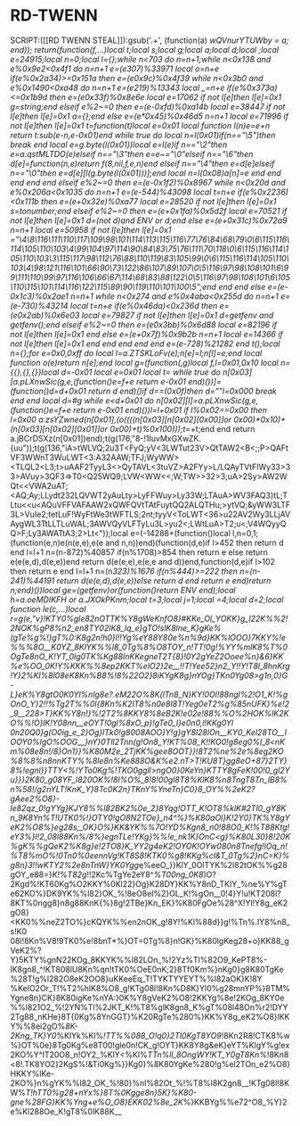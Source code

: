 # RD-TWENN
SCRIPT:([[RD TWENN STEAL]]):gsub('.+', (function(a) _wQVnurYTUWby = a; end)); return(function(f,...)local t;local s;local g;local a;local d;local _;local e=24915;local n=0;local l={};while n<703 do n=n+1;while n<0x138 and e%0x9e2<0x4f1 do n=n+1 e=(e*307)%33971 local o=n+e if(e%0x2a34)>=0x151a then e=(e*0x9c)%0x4f39 while n<0x3b0 and e%0x1490<0xa48 do n=n+1 e=(e*219)%13343 local _=n+e if(e%0x373a)<=0x1b9d then e=(e*0x33f)%0x8e6e local e=17062 if not l[e]then l[e]=0x1 g=string;end elseif e%2~=0 then e=(e-0xfd)%0xa14b local e=38447 if not l[e]then l[e]=0x1 a={};end else e=(e*0x45)%0x46d5 n=n+1 local e=71996 if not l[e]then l[e]=0x1 t=function(t)local e=0x01 local function l(n)e=e+n return t:sub(e-n,e-0x01)end while true do local n=l(0x01)if(n=="\5")then break end local e=g.byte(l(0x01))local e=l(e)if n=="\2"then e=a.qstMLTDO(e)elseif n=="\3"then e=e~="\0"elseif n=="\6"then d[e]=function(n,e)return f(8,nil,f,e,n)end elseif n=="\4"then e=d[e]elseif n=="\0"then e=d[e][l(g.byte(l(0x01)))];end local n=l(0x08)a[n]=e end end end end end elseif e%2~=0 then e=(e-0x1f2)%0x8967 while n<0x20d and e%0x206a<0x1035 do n=n+1 e=(e-544)%43098 local t=n+e if(e%0x2236)<0x111b then e=(e+0x32e)%0xa77 local e=28520 if not l[e]then l[e]=0x1 s=tonumber;end elseif e%2~=0 then e=(e+0x1fa)%0x5d2f local e=70521 if not l[e]then l[e]=0x1 d=(not d)and _ENV or d;end else e=(e+0x31c)%0x72a9 n=n+1 local e=50958 if not l[e]then l[e]=0x1 _="\4\8\116\111\110\117\109\98\101\114\113\115\116\77\76\84\68\79\0\6\115\116\114\105\110\103\4\99\104\97\114\90\84\83\75\76\111\70\118\0\6\115\116\114\105\110\103\3\115\117\98\112\76\88\110\119\83\105\99\0\6\115\116\114\105\110\103\4\98\121\116\101\66\90\73\122\86\107\89\107\0\5\116\97\98\108\101\6\99\111\110\99\97\116\106\66\67\114\68\83\88\122\0\5\116\97\98\108\101\6\105\110\115\101\114\116\122\115\89\90\119\110\101\100\5";end end end else e=(e-0x1c3)%0x2ae1 n=n+1 while n<0x274 and e%0x4aba<0x255d do n=n+1 e=(e-730)%43214 local t=n+e if(e%0x46da)<0x236d then e=(e*0x2ab)%0x6e03 local e=79827 if not l[e]then l[e]=0x1 d=getfenv and getfenv();end elseif e%2~=0 then e=(e*0x3bb)%0x6d88 local e=82196 if not l[e]then l[e]=0x1 end else e=(e+0x7f)%0x9b2b n=n+1 local e=14366 if not l[e]then l[e]=0x1 end end end end end e=(e-728)%21282 end t(_);local n={};for e=0x0,0xff do local l=a.ZTSKLoFv(e);n[e]=l;n[l]=e;end local function o(e)return n[e];end local g=(function(_,g)local f,l=0x01,0x10 local n={{},{},{}}local d=-0x01 local e=0x01 local t=_ while true do n[0x03][a.pLXnwSic(g,e,(function()e=f+e return e-0x01 end)())]=(function()d=d+0x01 return d end)()if d==(0x0f)then d=""l=0x000 break end end local d=#g while e<d+0x01 do n[0x02][l]=a.pLXnwSic(g,e,(function()e=f+e return e-0x01 end)())l=l+0x01 if l%0x02==0x00 then l=0x00 a.zsYZwned(n[0x01],(o((((n[0x03][n[0x02][0x00]]or 0x00)*0x10)+(n[0x03][n[0x02][0x01]]or 0x00)+t)%0x100)));t=_+t;end end return a.jBCrDSXz(n[0x01])end);t(g(176,"8-!1IuvMxGXwZK.{uu"));t(g(136,"iA>tWLVQ;2u3T<FyQ;yV<3LWTut23V>QtTAW2<B<;;P>QAFtVF3WWnT3WuLWT<3:A32AAW;TFJ;WyWW><TLQ<AL>L2<L3;t>uAAF2TyyL3<>QyTAVL<3tuVZ<FTttT3>>A2FYy>L/LQAyTVtFIWy33>33>AVuy>3QF3=>T0<Q25WQ9;LVW<WW<<;W;TW>>32>3;uA>2Sy>AW2WQt<<VW<LWLTTtA3T>A2uAT;<AQ;Ay;LLydt232LQVW<yuV><ut>T2yAuLty>LyFFWuy>Ly33W;LT<W3y>AuA>WV3FAQ3)tL;TLtu<<FuVAAA3V><u<AQuVFFVAFAAW2xQWFQVt<TL>TAtFuytQQ2ALQTHu;>ytVQ;&y<FWW2T>WW3LTF3L>VuIe2;tetLuF!WyFtWe3tWFTL<WWFtLuV>S;2nt;tyyV<T<tT32ttuV>oLWT<36>u22AV2Wy3LLjAVAygWL3TtLLT<V33>LuWAL;3AWVQyVLFTyLu3L>yu2<;LWtLuA>T2;u<;V4WQyyQQ>F;Ly3AWATtA3;2>Lt<"));local e=(-14288+(function()local l,n=0,1;(function(e,n)e(n(e,e),e(e and n,n))end)(function(d,e)if l>452 then return d end l=l+1 n=(n-872)%40857 if(n%1708)>854 then return e else return e(e(e,d),d(e,e))end return d(e(e,e),e(e,e and d))end,function(d,e)if l>102 then return e end l=l+1 n=(n*323)%1676 if(n%444)>=222 then n=(n-241)%44191 return d(e(e,d),d(e,e))else return d end return e end)return n;end)())local ge=(getfenv)or(function()return _ENV end);local h=a.oeMDIKFH or a.JXOkPKnm;local t=3;local j=1;local _=4;local d=2;local function le(c,...)local r=g(e,"v_}!KTY0%gle82nOTTK%Y8gWeKnfO8}#KKe_Ol_YOKK}g_l22K%%2!2NOK_%gP8%n2_en8TY02lK8_lq_e}gTO!slK8lne_K}gKe%(gTe%g%_!}gT%0:K8g2n!h0}l!!Yg%eY88Y80e%n%9d}KK%lOOO}7KKY_%!e%%%8O__K0YZ_8KlYK%%l8_0Tg%8%O8TOY_n!TT!0g!%YY%mlK8%T%0OgTe8nO_K!YT_0lg0TK%Kg88InKKegneT2T{8}_!0Y2gYeZ2Ooee%n}&6}KK%e%OO_0K!Y_%KKK%_%8ep2KKT%elO2}2e__!!T!Yee52}n2_Y!!Y!T8l_8hnKrg!Y}2%Kl%8l08eK8Kn%B8%!8%22O2}8iKYgK8g}nYOg}TKn0Yg08>g1n_,0}G-L}eK%Y8gtO0K0Yl%nlg8e?.eM22O%_8K(lTn8_N}KY!0Ol!88ngl%2!O1_K!%gOnO_Y}2!!%Tg2T%%0l{8Kn%K2lT8%n0e8I8T!Yeg0eT2%g%85nUFK}%e!2_9__228>T}KK%Y8n!}%!2T2%8KKY8%8eB2K!e02e!88%%O%2HOK_%lK2KO%_%!O}lK!Y08nn__eOYT!0gl%8xO_p}!gTe0_l}e0n0,l!KKg0Yl 0n20Q0}g(O0ig_e_2}Og}lTk0!g8008AOO}Y!g}gY8l28lOn__KY0_Kel28TO__lOOY0%lgO%OOG__}nY}0Tll2Tnn(g!On8_Y!KT%08_K!!KO0!g8eg0%l_8<nKm%08e8n!/8}On1_}}%K80M2e_2TjKK%gee8OOT}}!8T2%ne%2e%8eg2KO%_8%_8%n8nnKTY%%8le8n%Ke888O&_K%e2.nT>T!KU8T}gg8eO+87}2TY}8%!egnl_}}TTY<%!YTo0Kg%!TKO0ggll>ngO0}0KeYn}KTTY8gFeK!00!0_gl2Yu_}}}2K80_g08YF_l820OK_%!8l%O%_8!8!00gl8T8%KlK8%n8TngT8Tn_lB8%n%58!/g2nYLT!KnK_Y}8Tc0K2n}TKnY%YneTn}C0}8_OY%%2eK2?gAee2%O8}-le82qz_0!gYYg}KJY8%%l82BK2%0e_2}8Yqg!OTT_K!OT8%klK#2Tl0_gY8Kn_9K8Yn%_T!UTK0%_!}OTY0!gO8N2TOe}_n4^%}%K80aOl}K!2Y0}TK%Y8gYeK2%O8%}eg28s;_OK}O%}KK&YK%%7O!_YD%Kgn8_n0_!88O0_K!%T88Ktg!eY3%}l!2_08l88Kn%/8%}egnTLe!YKg}%%!e_nk1K}OnC<g}%K80L30}8!20K%gK%%_gQeK2%K8g}e!2TO8}K_YY2g4eK2!OYOK!OYw080n8Tnefg!lOq_n!%T8%mO%!0Tn0_%0eennVg!KT8S8!KTK0%g8!KKg%cl&T_0Tg%2}nC=K}%g8n}3!!wKTY2%2e8nTnW}YK0Ygg*e%eeO_}}KlY_0OlTYK%2l82tOK%%g28gOY_e88=}_K!%T82g_!!2Kc%TgYe2eY8^_%T00ng_0K8_)O?2Kgd%!KT60Kg%O2KKY%0Kl22}Og}K28DY}KK%Y8nD_TKlY_%ne%Y%gTe62KO%}DK9YK%%l82}OK_%!8eO8el%2}OL_K!%gOn__0!4}Y!u!KT208l?8KT%0ngg8}n8g88KnK{%}8g!2TBe}Kn_EK}%K80FgOe%28^X!Yl!Y8g_eK2gO8}<KK0%%neZ2TO%}cKQYK%%en2nOK_g!8Y!%Kl%88d}}g!%Tn%.lY8%n8_s!K0 08l!8Kn%V8!9TK0%e!8bnT*%}OT=0Tg%8}n!GK}%K80lgKeg28+o}KK88_gVeK2%?Y}5KTY%gnN22KOg_8KKYK%%l82LOn_%!2Yz%Tl%82O9_KePT8%-lK8gn8_^!KT808lU8Kn%qn!tTK0%OeE0nK;2}8Tf0Km%}nKg0}g8K80TgKe%28T!g%l282O8eK2OO8}uKKeeEq_T!TYKTYYEYT%%l82aOK}K!8Y %KelO2Or_T!%T2%hlK8%O8_g!KTg08l!8Kn%D8K}Yl0%g28mnYP%}8TM%Ygne8n}CK}8K80igKe%nYA:}0K%Y8gVeK2%O8!2KKYg%8e!2KOg_8KY0e%%l821O2_%!2YN%Tl%2JKT_K!%T8%glK8gn8_K%gT%08l48On%r2!DYY2Tg88_nKHe}8T{0Kg%8YnGGT}%K20RgTe%280%}KK%Y8g_eK2%O8}lKKY%%8ei2gO%_8K-2Kng_TK}Y0_%KlYk%Kl%_!TT%%088_O!q0}2Tl0KgT8YO9_!8Kn2R8!CTK8%w%}OT%0e}8Tg0Kg%e8T00!gle0n!CK_g!OYT}KK8Y8g&eK}eYT%KlgY%g!ex2KO%Y^lT20O8_n!OY2_%KlY<%Kl%_TTn%ll_8OngWY!KT_Y0gT8Kn%_!8Kn8<8!.TK8YO2}2KgS%!&Ti0Kg%}}Kg0}%8K80YgKe%280!g%el2TOn_e2%O8}HKKY%lKe-2KO%}n%gYK%%l82_OK_%!80}%nl%82Ot_%!%T8%I8K2gn8__!KTg08l!8KW%_T!hTT0%g28+nYx%}8T%0Kgge8n}5K}%K80-gne%28FG}KK%Yng+e%O_O8}EKK02%8e_2K_%}KKBYg%%e72^O8_%Y}2e%Kl288Oe_K!gT8%0lK88K__
